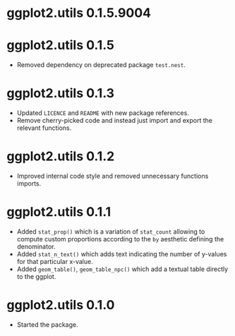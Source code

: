# ggplot2.utils 0.1.5.9004

# ggplot2.utils 0.1.5

* Removed dependency on deprecated package `test.nest`.

# ggplot2.utils 0.1.3

* Updated `LICENCE` and `README` with new package references.
* Remove cherry-picked code and instead just import and export the relevant functions.

# ggplot2.utils 0.1.2

* Improved internal code style and removed unnecessary functions imports. 

# ggplot2.utils 0.1.1

* Added `stat_prop()` which is a variation of `stat_count` allowing to compute custom proportions according to the `by` aesthetic defining the denominator.
* Added `stat_n_text()` which adds text indicating the number of y-values for that particular x-value.
* Added `geom_table()`, `geom_table_npc()` which add a textual table directly to the ggplot.

# ggplot2.utils 0.1.0

* Started the package.
